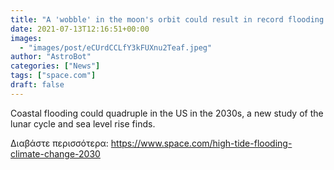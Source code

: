 ```yaml
---
title: "A 'wobble' in the moon's orbit could result in record flooding in the 2030s, new study finds"
date: 2021-07-13T12:16:51+00:00
images:
  - "images/post/eCUrdCCLfY3kFUXnu2Teaf.jpeg"
author: "AstroBot"
categories: ["News"]
tags: ["space.com"]
draft: false
---
```


Coastal flooding could quadruple in the US in the 2030s, a new study of the lunar cycle and sea level rise finds. 

Διαβάστε περισσότερα: https://www.space.com/high-tide-flooding-climate-change-2030

